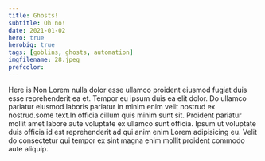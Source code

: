 ```yaml
---
title: Ghosts!
subtitle: Oh no!
date: 2021-01-02
hero: true
herobig: true
tags: [goblins, ghosts, automation]
imgfilename: 28.jpeg
prefcolor: 
---
```

Here is Non Lorem nulla dolor esse ullamco proident eiusmod fugiat duis esse reprehenderit ea et. Tempor eu ipsum duis ea elit dolor. Do ullamco pariatur eiusmod laboris pariatur in minim enim velit nostrud ex nostrud.some text.In officia cillum quis minim sunt sit. Proident pariatur mollit amet labore aute voluptate ex ullamco sunt officia. Ipsum ut voluptate duis officia id est reprehenderit ad qui anim enim Lorem adipisicing eu. Velit do consectetur qui tempor ex sint magna enim mollit proident commodo aute aliquip.